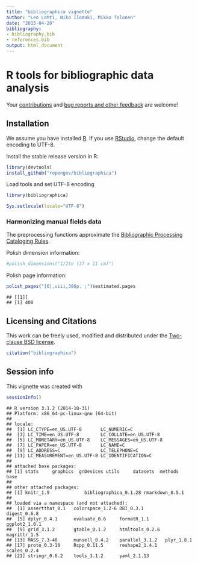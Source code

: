 ```yaml
---
title: "bibliographica vignette"
author: "Leo Lahti, Niko Ilomaki, Mikko Tolonen"
date: "2015-04-20"
bibliography: 
- bibliography.bib
- references.bib
output: html_document
---
```

<!--
  %\VignetteEngine{knitr::rmarkdown}
  %\VignetteIndexEntry{bibliographica vignette}
  %\usepackage[utf8]{inputenc}
-->


R tools for bibliographic data analysis
===========

Your [contributions](http://ropengov.github.com/contact.html) and [bug
reports and other feedback](https://github.com/ropengov/bibliographica) are
welcome!

## Installation

We assume you have installed [R](http://www.r-project.org/). If you
use [RStudio](http://www.rstudio.com/ide/download/desktop), change the
default encoding to UTF-8. 

Install the stable release version in R:


```r
library(devtools)
install_github("ropengov/bibliographica")
```

Load tools and set UTF-8 encoding


```r
library(bibliographica)
```


```r
Sys.setlocale(locale="UTF-8") 
```


### Harmonizing manual fields data

The preprocessing functions approximate the [Bibliographic Processing Cataloging Rules](https://www.libraries.psu.edu/psul/cataloging/training/bpcr/300.html).

Polish dimension information:


```r
#polish_dimensions("1/2to (37 x 11 cm)")
```

Polish page information:


```r
polish_pages("[6],viii,386p. ;")$estimated.pages
```

```
## [[1]]
## [1] 400
```

## Licensing and Citations

This work can be freely used, modified and distributed under the 
[Two-clause BSD license](http://en.wikipedia.org/wiki/BSD\_licenses).


```r
citation("bibliographica")
```

## Session info

This vignette was created with


```r
sessionInfo()
```

```
## R version 3.1.2 (2014-10-31)
## Platform: x86_64-pc-linux-gnu (64-bit)
## 
## locale:
##  [1] LC_CTYPE=en_US.UTF-8       LC_NUMERIC=C              
##  [3] LC_TIME=en_US.UTF-8        LC_COLLATE=en_US.UTF-8    
##  [5] LC_MONETARY=en_US.UTF-8    LC_MESSAGES=en_US.UTF-8   
##  [7] LC_PAPER=en_US.UTF-8       LC_NAME=C                 
##  [9] LC_ADDRESS=C               LC_TELEPHONE=C            
## [11] LC_MEASUREMENT=en_US.UTF-8 LC_IDENTIFICATION=C       
## 
## attached base packages:
## [1] stats     graphics  grDevices utils     datasets  methods   base     
## 
## other attached packages:
## [1] knitr_1.9             bibliographica_0.1.28 rmarkdown_0.5.1      
## 
## loaded via a namespace (and not attached):
##  [1] assertthat_0.1   colorspace_1.2-6 DBI_0.3.1        digest_0.6.8    
##  [5] dplyr_0.4.1      evaluate_0.6     formatR_1.1      ggplot2_1.0.1   
##  [9] grid_3.1.2       gtable_0.1.2     htmltools_0.2.6  magrittr_1.5    
## [13] MASS_7.3-40      munsell_0.4.2    parallel_3.1.2   plyr_1.8.1      
## [17] proto_0.3-10     Rcpp_0.11.5      reshape2_1.4.1   scales_0.2.4    
## [21] stringr_0.6.2    tools_3.1.2      yaml_2.1.13
```
